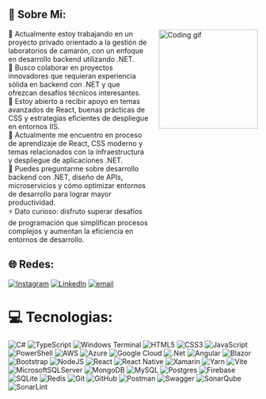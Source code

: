 <h2>💫 Sobre Mi:</h2>
<div style="display: flex; align-items: flex-start; gap: 20px;">
  <div style="flex: 1;">
    🔭 Actualmente estoy trabajando en un proyecto privado orientado a la gestión de laboratorios de camarón, con un enfoque en desarrollo backend utilizando .NET.<br>
    👯 Busco colaborar en proyectos innovadores que requieran experiencia sólida en backend con .NET y que ofrezcan desafíos técnicos interesantes.<br>
    🤝 Estoy abierto a recibir apoyo en temas avanzados de React, buenas prácticas de CSS y estrategias eficientes de despliegue en entornos IIS.<br>
    🌱 Actualmente me encuentro en proceso de aprendizaje de React, CSS moderno y temas relacionados con la infraestructura y despliegue de aplicaciones .NET.<br>
    💬 Puedes preguntarme sobre desarrollo backend con .NET, diseño de APIs, microservicios y cómo optimizar entornos de desarrollo para lograr mayor productividad.<br>
    ⚡ Dato curioso: disfruto superar desafíos de programación que simplifican procesos complejos y aumentan la eficiencia en entornos de desarrollo.<br>
  </div>
  <div style="flex-shrink: 0;">
    <img src="https://media4.giphy.com/media/v1.Y2lkPTc5MGI3NjExNjRqZGx3NndiamFtc3dhMTYxMmhzaDFob3p6d21jZ3llcHhmdXhwZiZlcD12MV9pbnRlcm5hbF9naWZfYnlfaWQmY3Q9Zw/2IudUHdI075HL02Pkk/giphy.gif" alt="Coding gif" width="200" />
  </div>
</div>


## 🌐 Redes:
[![Instagram](https://img.shields.io/badge/Instagram-%23E4405F.svg?logo=Instagram&logoColor=white)](https://instagram.com/farkas_1205) [![LinkedIn](https://img.shields.io/badge/LinkedIn-%230077B5.svg?logo=linkedin&logoColor=white)](https://linkedin.com/in/https://www.linkedin.com/in/miguel-macias-zambrano-0754b9286/) [![email](https://img.shields.io/badge/Email-D14836?logo=gmail&logoColor=white)](mailto:miguelmacias_99@hotmail.com) 

# 💻 Tecnologias:
![C#](https://img.shields.io/badge/c%23-%23239120.svg?style=plastic&logo=csharp&logoColor=white) ![TypeScript](https://img.shields.io/badge/typescript-%23007ACC.svg?style=plastic&logo=typescript&logoColor=white) ![Windows Terminal](https://img.shields.io/badge/Windows%20Terminal-%234D4D4D.svg?style=plastic&logo=windows-terminal&logoColor=white) ![HTML5](https://img.shields.io/badge/html5-%23E34F26.svg?style=plastic&logo=html5&logoColor=white) ![CSS3](https://img.shields.io/badge/css3-%231572B6.svg?style=plastic&logo=css3&logoColor=white) ![JavaScript](https://img.shields.io/badge/javascript-%23323330.svg?style=plastic&logo=javascript&logoColor=%23F7DF1E) ![PowerShell](https://img.shields.io/badge/PowerShell-%235391FE.svg?style=plastic&logo=powershell&logoColor=white) ![AWS](https://img.shields.io/badge/AWS-%23FF9900.svg?style=plastic&logo=amazon-aws&logoColor=white) ![Azure](https://img.shields.io/badge/azure-%230072C6.svg?style=plastic&logo=microsoftazure&logoColor=white) ![Google Cloud](https://img.shields.io/badge/GoogleCloud-%234285F4.svg?style=plastic&logo=google-cloud&logoColor=white) ![.Net](https://img.shields.io/badge/.NET-5C2D91?style=plastic&logo=.net&logoColor=white) ![Angular](https://img.shields.io/badge/angular-%23DD0031.svg?style=plastic&logo=angular&logoColor=white) ![Blazor](https://img.shields.io/badge/blazor-%235C2D91.svg?style=plastic&logo=blazor&logoColor=white) ![Bootstrap](https://img.shields.io/badge/bootstrap-%238511FA.svg?style=plastic&logo=bootstrap&logoColor=white) ![NodeJS](https://img.shields.io/badge/node.js-6DA55F?style=plastic&logo=node.js&logoColor=white) ![React](https://img.shields.io/badge/react-%2320232a.svg?style=plastic&logo=react&logoColor=%2361DAFB) ![React Native](https://img.shields.io/badge/react_native-%2320232a.svg?style=plastic&logo=react&logoColor=%2361DAFB) ![Xamarin](https://img.shields.io/badge/Xamarin-3199DC?style=plastic&logo=xamarin&logoColor=white) ![Yarn](https://img.shields.io/badge/yarn-%232C8EBB.svg?style=plastic&logo=yarn&logoColor=white) ![Vite](https://img.shields.io/badge/vite-%23646CFF.svg?style=plastic&logo=vite&logoColor=white) ![MicrosoftSQLServer](https://img.shields.io/badge/Microsoft%20SQL%20Server-CC2927?style=plastic&logo=microsoft%20sql%20server&logoColor=white) ![MongoDB](https://img.shields.io/badge/MongoDB-%234ea94b.svg?style=plastic&logo=mongodb&logoColor=white) ![MySQL](https://img.shields.io/badge/mysql-4479A1.svg?style=plastic&logo=mysql&logoColor=white) ![Postgres](https://img.shields.io/badge/postgres-%23316192.svg?style=plastic&logo=postgresql&logoColor=white) ![Firebase](https://img.shields.io/badge/firebase-a08021?style=plastic&logo=firebase&logoColor=ffcd34) ![SQLite](https://img.shields.io/badge/sqlite-%2307405e.svg?style=plastic&logo=sqlite&logoColor=white) ![Redis](https://img.shields.io/badge/redis-%23DD0031.svg?style=plastic&logo=redis&logoColor=white) ![Git](https://img.shields.io/badge/git-%23F05033.svg?style=plastic&logo=git&logoColor=white) ![GitHub](https://img.shields.io/badge/github-%23121011.svg?style=plastic&logo=github&logoColor=white) ![Postman](https://img.shields.io/badge/Postman-FF6C37?style=plastic&logo=postman&logoColor=white) ![Swagger](https://img.shields.io/badge/-Swagger-%23Clojure?style=plastic&logo=swagger&logoColor=white) ![SonarQube](https://img.shields.io/badge/SonarQube-black?style=plastic&logo=sonarqube&logoColor=4E9BCD) ![SonarLint](https://img.shields.io/badge/SonarLint-CB2029?style=plastic&logo=SONARLINT&logoColor=white)

